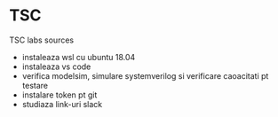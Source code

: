 # TSC
TSC labs sources

- instaleaza wsl cu ubuntu 18.04
- instaleaza vs code
- verifica modelsim, simulare systemverilog si verificare caoacitati pt testare
- instalare token pt git
- studiaza link-uri slack
